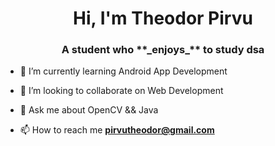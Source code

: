 <h1 align="center">Hi, I'm Theodor Pirvu</h1>
<h3 align="center">A student who **_enjoys_** to study dsa</h3>

- 🌱 I’m currently learning Android App Development

- 👯 I’m looking to collaborate on Web Development

- 💬 Ask me about OpenCV && Java

- 📫 How to reach me **pirvutheodor@gmail.com**
<!--
<h3 align="left">Connect with me:</h3>
<p align="left">
</p>

 <p>&nbsp;<img align="center" src="https://github-readme-stats.vercel.app/api?username=theodor-pirvu&show_icons=true&locale=en" alt="theodor-pirvu" /></p>
-->

